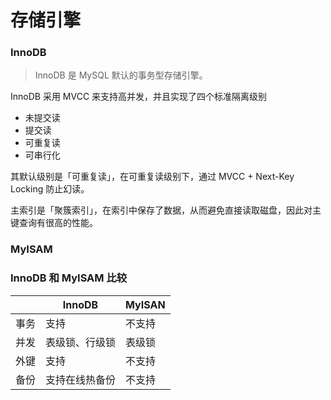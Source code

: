 # 存储引擎

### InnoDB

> InnoDB 是 MySQL 默认的事务型存储引擎。

InnoDB 采用 MVCC 来支持高并发，并且实现了四个标准隔离级别
- 未提交读
- 提交读
- 可重复读
- 可串行化

其默认级别是「可重复读」，在可重复读级别下，通过 MVCC + Next-Key Locking 防止幻读。

主索引是「聚簇索引」，在索引中保存了数据，从而避免直接读取磁盘，因此对主键查询有很高的性能。




### MyISAM







### InnoDB 和 MyISAM 比较

|  | InnoDB | MyISAN |
| --- | --- | --- |
| 事务 | 支持 | 不支持 |
| 并发 | 表级锁、行级锁 | 表级锁 |
| 外键 | 支持 | 不支持 |
| 备份 | 支持在线热备份 | 不支持 |